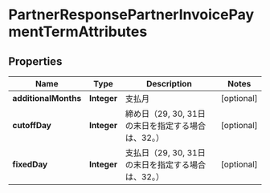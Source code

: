 

# PartnerResponsePartnerInvoicePaymentTermAttributes


## Properties

Name | Type | Description | Notes
------------ | ------------- | ------------- | -------------
**additionalMonths** | **Integer** | 支払月 |  [optional]
**cutoffDay** | **Integer** | 締め日（29, 30, 31日の末日を指定する場合は、32。） |  [optional]
**fixedDay** | **Integer** | 支払日（29, 30, 31日の末日を指定する場合は、32。） |  [optional]



